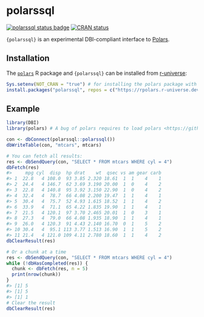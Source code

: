 
<!-- README.md is generated from README.Rmd. Please edit that file -->

# polarssql

<!-- badges: start -->

[![polarssql status
badge](https://rpolars.r-universe.dev/badges/polarssql)](https://rpolars.r-universe.dev)
[![CRAN
status](https://www.r-pkg.org/badges/version/polarssql)](https://CRAN.R-project.org/package=polarssql)
<!-- badges: end -->

`{polarssql}` is an experimental DBI-compliant interface to
[Polars](https://www.pola.rs/).

## Installation

The [`polars`](https://rpolars.github.io/) R package and `{polarssql}`
can be installed from [r-universe](https://rpolars.r-universe.dev/):

``` r
Sys.setenv(NOT_CRAN = "true") # for installing the polars package with pre-built binary
install.packages("polarssql", repos = c("https://rpolars.r-universe.dev", getOption("repos")))
```

## Example

``` r
library(DBI)
library(polars) # A bug of polars requires to load polars <https://github.com/pola-rs/r-polars/issues/495>

con <- dbConnect(polarssql::polarssql())
dbWriteTable(con, "mtcars", mtcars)

# You can fetch all results:
res <- dbSendQuery(con, "SELECT * FROM mtcars WHERE cyl = 4")
dbFetch(res)
#>     mpg cyl  disp  hp drat    wt  qsec vs am gear carb
#> 1  22.8   4 108.0  93 3.85 2.320 18.61  1  1    4    1
#> 2  24.4   4 146.7  62 3.69 3.190 20.00  1  0    4    2
#> 3  22.8   4 140.8  95 3.92 3.150 22.90  1  0    4    2
#> 4  32.4   4  78.7  66 4.08 2.200 19.47  1  1    4    1
#> 5  30.4   4  75.7  52 4.93 1.615 18.52  1  1    4    2
#> 6  33.9   4  71.1  65 4.22 1.835 19.90  1  1    4    1
#> 7  21.5   4 120.1  97 3.70 2.465 20.01  1  0    3    1
#> 8  27.3   4  79.0  66 4.08 1.935 18.90  1  1    4    1
#> 9  26.0   4 120.3  91 4.43 2.140 16.70  0  1    5    2
#> 10 30.4   4  95.1 113 3.77 1.513 16.90  1  1    5    2
#> 11 21.4   4 121.0 109 4.11 2.780 18.60  1  1    4    2
dbClearResult(res)

# Or a chunk at a time
res <- dbSendQuery(con, "SELECT * FROM mtcars WHERE cyl = 4")
while (!dbHasCompleted(res)) {
  chunk <- dbFetch(res, n = 5)
  print(nrow(chunk))
}
#> [1] 5
#> [1] 5
#> [1] 1
# Clear the result
dbClearResult(res)
```

